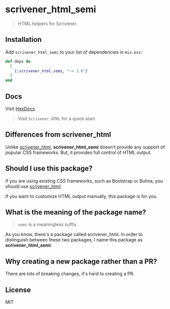 # scrivener_html_semi

> HTML helpers for Scrivener.

## Installation

Add `scrivener_html_semi` to your list of dependencies in `mix.exs`:

```elixir
def deps do
  [
    {:scrivener_html_semi, "~> 1.8"}
  ]
end
```

## Docs

Visit [HexDocs](https://hexdocs.pm/scrivener_html_semi).

> Visit `Scrivener.HTML` for a quick start.

## Differences from scrivener_html

Unlike [scrivener_html](https://github.com/mgwidmann/scrivener_html), **scrivener_html_semi** doesn't provide any support of popular CSS frameworks. But, it provides full control of HTML output.

## Should I use this package?

If you are using existing CSS frameworks, such as Bootstrap or Bulma, you should use [scrivener_html](https://github.com/mgwidmann/scrivener_html).

If you want to customize HTML output manually, this package is for you.

## What is the meaning of the package name?

> `semi` is a meaningless suffix.

As you know, there's a package called scrivener_html. In order to distinguish between these two packages, I name this package as **scrivener_html_semi**.

## Why creating a new package rather than a PR?

There are lots of breaking changes, it's hard to creating a PR.

## License

MIT
